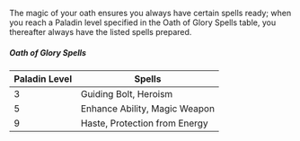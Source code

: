 The magic of your oath ensures you always have certain spells ready; when you reach a Paladin level specified in the Oath of Glory Spells table, you thereafter always have the listed spells prepared.
##### Oath of Glory Spells

| Paladin Level | Spells                        |
| ------------- | ----------------------------- |
| 3             | Guiding Bolt, Heroism         |
| 5             | Enhance Ability, Magic Weapon |
| 9             | Haste, Protection from Energy |
